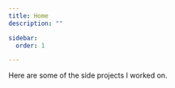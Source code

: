 ```yaml
---
title: Home
description: ""

sidebar:
  order: 1

---
```

Here are some of the side projects I worked on.